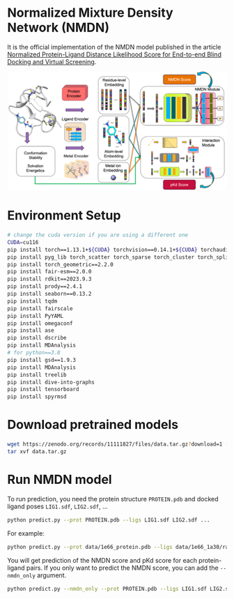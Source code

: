 # Normalized Mixture Density Network (NMDN)

It is the official implementation of the NMDN model published in the article [Normalized Protein-Ligand Distance Likelihood Score for End-to-end Blind Docking and Virtual Screening]().

![](./model.png)

# Environment Setup

```bash
# change the cuda version if you are using a different one
CUDA=cu116
pip install torch==1.13.1+${CUDA} torchvision==0.14.1+${CUDA} torchaudio==0.13.1 --extra-index-url https://download.pytorch.org/whl/${CUDA}
pip install pyg_lib torch_scatter torch_sparse torch_cluster torch_spline_conv -f https://data.pyg.org/whl/torch-1.13.1+${CUDA}.html
pip install torch_geometric==2.2.0
pip install fair-esm==2.0.0
pip install rdkit==2023.9.3
pip install prody==2.4.1
pip install seaborn==0.13.2
pip install tqdm
pip install fairscale
pip install PyYAML
pip install omegaconf
pip install ase
pip install dscribe
pip install MDAnalysis
# for python==3.8
pip install gsd==1.9.3
pip install MDAnalysis
pip install treelib
pip install dive-into-graphs
pip install tensorboard
pip install spyrmsd
```

# Download pretrained models

```bash
wget https://zenodo.org/records/11111827/files/data.tar.gz?download=1 -O data.tar.gz
tar xvf data.tar.gz
```

# Run NMDN model
To run prediction, you need the protein structure `PROTEIN.pdb` and docked ligand poses `LIG1.sdf`, `LIG2.sdf`, ...

```bash
python predict.py --prot PROTEIN.pdb --ligs LIG1.sdf LIG2.sdf ...
```

For example:

```bash
python predict.py --prot data/1e66_protein.pdb --ligs data/1e66_1a30/rank1_confidence-0.63.sdf data/1e66_1a30/rank5_confidence-0.94.sdf
```

You will get prediction of the NMDN score and pKd score for each protein-ligand pairs. If you only want to predict the NMDN score, you can add the `--nmdn_only` argument.

```bash
python predict.py --nmdn_only --prot PROTEIN.pdb --ligs LIG1.sdf LIG2.sdf ...
```
